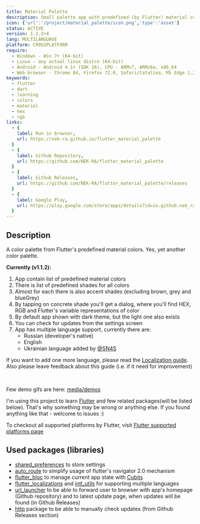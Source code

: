 ```yaml
---
title: Material Palette
description: Small palette app with predefined (by Flutter) material colors and ther shades
icon: {'url':'/project/material_palette/icon.png','type':'asset'}
status: ACTIVE
version: 1.1.2+4
lang: MULTILANGUAGE
platform: CROSSPLATFORM
require:
  - Windows - Win 7+ (64-bit)
  - Linux - any actual linux distro (64-bit)
  - Android - Android 4.1+ (SDK 16), CPU - ARMv7, ARMv8a, x86_64
  - Web browser - Chrome 84, Firefox 72.0, Safari/Catalina, MS Edge 1.2.0
keywords:
  - flutter
  - dart
  - learning
  - colors
  - material
  - hex
  - rgb
links:
  - {
    label: Run in browser,
    url: https://nek-ra.github.io/flutter_material_palette
  }
  - {
    label: Github Repository,
    url: https://github.com/NEK-RA/flutter_material_palette
  }
  - {
    label: Github Releases,
    url: https://github.com/NEK-RA/flutter_material_palette/releases
  }
  - {
    label: Google Play,
    url: https://play.google.com/store/apps/details?id=io.github.nek_ra.material_palette
  }
---
```


## Description

A color palette from Flutter's predefined material colors. Yes, yet another color palette.

**Currently (v1.1.2):**

1. App contain list of predefined material colors
2. There is list of predefined shades for all colors
3. Almost for each there is also accent shades (excluding brown, grey and blueGrey)
4. By tapping on concrete shade you'll get a dialog, where you'll find HEX, RGB and Flutter's variable representations of color
5. By default app shown with dark theme, but the light one also exists
6. You can check for updates from the settings screen
7. App has multiple language support, currently there are:
    - Russian (developer's native)
    - English
    - Ukrainian language added by [@SN4S](https://github.com/SN4S)

If you want to add one more language, please read the [Localization guide](https://github.com/NEK-RA/flutter_material_palette/blob/main/Localization.md). Also please leave feedback about this guide (i.e. if it need for improvement)

<br>

Few demo gifs are here: [media/demos](https://github.com/NEK-RA/flutter_material_palette/blob/main/media/demos)

<v-alert-info-slot>

I'm using this project to learn [Flutter](https://flutter.dev) and few related packages(will be listed below). That's why something may be wrong or anything else. If you found anything like that - welcome to issues :)

To checkout all supported platforms by Flutter, visit [Flutter supported platforms page](https://flutter.dev/docs/development/tools/sdk/release-notes/supported-platforms)

</v-alert-info-slot>

## Used packages (libraries)

- [shared_preferences](https://pub.dev/packages/shared_preferences) to store settings
- [auto_route](https://pub.dev/packages/auto_route) to simplify usage of flutter's navigator 2.0 mechanism
- [flutter_bloc](https://pub.dev/packages/flutter_bloc) to manage current app state with [Cubits](https://bloclibrary.dev/#/coreconcepts?id=cubit)
- [flutter_localizations](https://flutter.dev/docs/development/accessibility-and-localization/internationalization) and [intl_utils](https://pub.dev/packages/intl_utils) for supporting multiple languages
- [url_launcher](https://pub.dev/packages/url_launcher) to be able to forward user to browser with app's homepage (Github repository) and to latest update page, when updates will be found (in Github Releases)
- [http](https://pub.dev/packages/http) package to be able to manually check updates (from Github Releases section)
